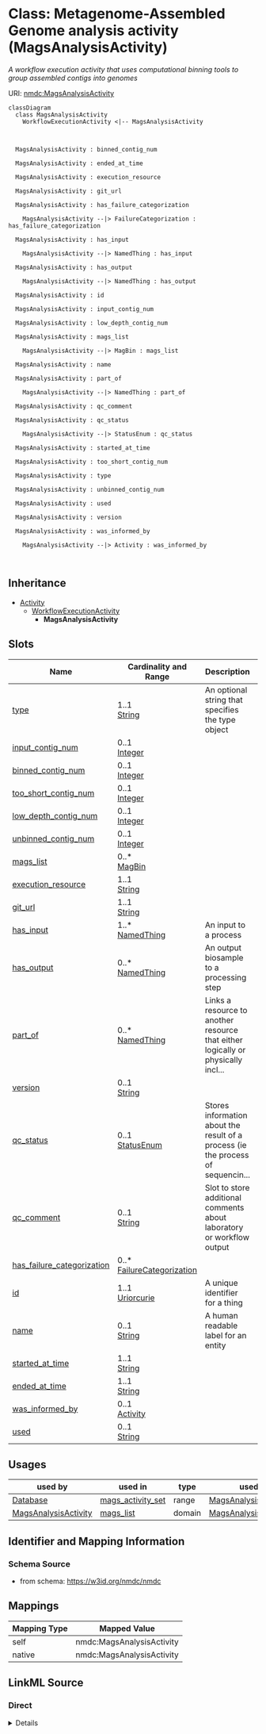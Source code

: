 # Class: Metagenome-Assembled Genome analysis activity (MagsAnalysisActivity)


_A workflow execution activity that uses computational binning tools to group assembled contigs into genomes_





URI: [nmdc:MagsAnalysisActivity](https://w3id.org/nmdc/MagsAnalysisActivity)















```mermaid
classDiagram
  class MagsAnalysisActivity
    WorkflowExecutionActivity <|-- MagsAnalysisActivity
    
    
    
  MagsAnalysisActivity : binned_contig_num
    
  MagsAnalysisActivity : ended_at_time
    
  MagsAnalysisActivity : execution_resource
    
  MagsAnalysisActivity : git_url
    
  MagsAnalysisActivity : has_failure_categorization
    
    MagsAnalysisActivity --|> FailureCategorization : has_failure_categorization
    
  MagsAnalysisActivity : has_input
    
    MagsAnalysisActivity --|> NamedThing : has_input
    
  MagsAnalysisActivity : has_output
    
    MagsAnalysisActivity --|> NamedThing : has_output
    
  MagsAnalysisActivity : id
    
  MagsAnalysisActivity : input_contig_num
    
  MagsAnalysisActivity : low_depth_contig_num
    
  MagsAnalysisActivity : mags_list
    
    MagsAnalysisActivity --|> MagBin : mags_list
    
  MagsAnalysisActivity : name
    
  MagsAnalysisActivity : part_of
    
    MagsAnalysisActivity --|> NamedThing : part_of
    
  MagsAnalysisActivity : qc_comment
    
  MagsAnalysisActivity : qc_status
    
    MagsAnalysisActivity --|> StatusEnum : qc_status
    
  MagsAnalysisActivity : started_at_time
    
  MagsAnalysisActivity : too_short_contig_num
    
  MagsAnalysisActivity : type
    
  MagsAnalysisActivity : unbinned_contig_num
    
  MagsAnalysisActivity : used
    
  MagsAnalysisActivity : version
    
  MagsAnalysisActivity : was_informed_by
    
    MagsAnalysisActivity --|> Activity : was_informed_by
    
  

```






## Inheritance
* [Activity](Activity.md)
    * [WorkflowExecutionActivity](WorkflowExecutionActivity.md)
        * **MagsAnalysisActivity**



## Slots

| Name | Cardinality and Range | Description | Inheritance |
| ---  | --- | --- | --- |
| [type](type.md) | 1..1 <br/> [String](String.md) | An optional string that specifies the type object | direct |
| [input_contig_num](input_contig_num.md) | 0..1 <br/> [Integer](Integer.md) |  | direct |
| [binned_contig_num](binned_contig_num.md) | 0..1 <br/> [Integer](Integer.md) |  | direct |
| [too_short_contig_num](too_short_contig_num.md) | 0..1 <br/> [Integer](Integer.md) |  | direct |
| [low_depth_contig_num](low_depth_contig_num.md) | 0..1 <br/> [Integer](Integer.md) |  | direct |
| [unbinned_contig_num](unbinned_contig_num.md) | 0..1 <br/> [Integer](Integer.md) |  | direct |
| [mags_list](mags_list.md) | 0..* <br/> [MagBin](MagBin.md) |  | direct |
| [execution_resource](execution_resource.md) | 1..1 <br/> [String](String.md) |  | [WorkflowExecutionActivity](WorkflowExecutionActivity.md) |
| [git_url](git_url.md) | 1..1 <br/> [String](String.md) |  | [WorkflowExecutionActivity](WorkflowExecutionActivity.md) |
| [has_input](has_input.md) | 1..* <br/> [NamedThing](NamedThing.md) | An input to a process | [WorkflowExecutionActivity](WorkflowExecutionActivity.md) |
| [has_output](has_output.md) | 0..* <br/> [NamedThing](NamedThing.md) | An output biosample to a processing step | [WorkflowExecutionActivity](WorkflowExecutionActivity.md) |
| [part_of](part_of.md) | 0..* <br/> [NamedThing](NamedThing.md) | Links a resource to another resource that either logically or physically incl... | [WorkflowExecutionActivity](WorkflowExecutionActivity.md) |
| [version](version.md) | 0..1 <br/> [String](String.md) |  | [WorkflowExecutionActivity](WorkflowExecutionActivity.md) |
| [qc_status](qc_status.md) | 0..1 <br/> [StatusEnum](StatusEnum.md) | Stores information about the result of a process (ie the process of sequencin... | [WorkflowExecutionActivity](WorkflowExecutionActivity.md) |
| [qc_comment](qc_comment.md) | 0..1 <br/> [String](String.md) | Slot to store additional comments about laboratory or workflow output | [WorkflowExecutionActivity](WorkflowExecutionActivity.md) |
| [has_failure_categorization](has_failure_categorization.md) | 0..* <br/> [FailureCategorization](FailureCategorization.md) |  | [WorkflowExecutionActivity](WorkflowExecutionActivity.md) |
| [id](id.md) | 1..1 <br/> [Uriorcurie](Uriorcurie.md) | A unique identifier for a thing | [Activity](Activity.md) |
| [name](name.md) | 0..1 <br/> [String](String.md) | A human readable label for an entity | [Activity](Activity.md) |
| [started_at_time](started_at_time.md) | 1..1 <br/> [String](String.md) |  | [Activity](Activity.md) |
| [ended_at_time](ended_at_time.md) | 1..1 <br/> [String](String.md) |  | [Activity](Activity.md) |
| [was_informed_by](was_informed_by.md) | 0..1 <br/> [Activity](Activity.md) |  | [Activity](Activity.md) |
| [used](used.md) | 0..1 <br/> [String](String.md) |  | [Activity](Activity.md) |





## Usages

| used by | used in | type | used |
| ---  | --- | --- | --- |
| [Database](Database.md) | [mags_activity_set](mags_activity_set.md) | range | [MagsAnalysisActivity](MagsAnalysisActivity.md) |
| [MagsAnalysisActivity](MagsAnalysisActivity.md) | [mags_list](mags_list.md) | domain | [MagsAnalysisActivity](MagsAnalysisActivity.md) |






## Identifier and Mapping Information







### Schema Source


* from schema: https://w3id.org/nmdc/nmdc





## Mappings

| Mapping Type | Mapped Value |
| ---  | ---  |
| self | nmdc:MagsAnalysisActivity |
| native | nmdc:MagsAnalysisActivity |





## LinkML Source

<!-- TODO: investigate https://stackoverflow.com/questions/37606292/how-to-create-tabbed-code-blocks-in-mkdocs-or-sphinx -->

### Direct

<details>
```yaml
name: MagsAnalysisActivity
description: A workflow execution activity that uses computational binning tools to
  group assembled contigs into genomes
title: Metagenome-Assembled Genome analysis activity
in_subset:
- workflow subset
from_schema: https://w3id.org/nmdc/nmdc
is_a: WorkflowExecutionActivity
slots:
- type
- input_contig_num
- binned_contig_num
- too_short_contig_num
- low_depth_contig_num
- unbinned_contig_num
- mags_list
slot_usage:
  id:
    name: id
    domain_of:
    - Biosample
    - Study
    - NamedThing
    - Activity
    required: true
    structured_pattern:
      syntax: '{id_nmdc_prefix}:wfmag-{id_shoulder}-{id_blade}{id_version}{id_locus}'
      interpolated: true

```
</details>

### Induced

<details>
```yaml
name: MagsAnalysisActivity
description: A workflow execution activity that uses computational binning tools to
  group assembled contigs into genomes
title: Metagenome-Assembled Genome analysis activity
in_subset:
- workflow subset
from_schema: https://w3id.org/nmdc/nmdc
is_a: WorkflowExecutionActivity
slot_usage:
  id:
    name: id
    domain_of:
    - Biosample
    - Study
    - NamedThing
    - Activity
    required: true
    structured_pattern:
      syntax: '{id_nmdc_prefix}:wfmag-{id_shoulder}-{id_blade}{id_version}{id_locus}'
      interpolated: true
attributes:
  type:
    name: type
    description: An optional string that specifies the type object.  This is used
      to allow for searches for different kinds of objects.
    deprecated: Due to confusion about what values are used for this slot, it is best
      not to use this slot. See https://github.com/microbiomedata/nmdc-schema/issues/248.
      MAM removed designates_type and rdf:type slot uri 2022-11-30
    from_schema: https://w3id.org/nmdc/nmdc
    rank: 1000
    alias: type
    owner: MagsAnalysisActivity
    domain_of:
    - DataObject
    - Biosample
    - Study
    - OmicsProcessing
    - CreditAssociation
    - WorkflowExecutionActivity
    - MetagenomeAssembly
    - MetagenomeAnnotationActivity
    - MetatranscriptomeAnnotationActivity
    - MetatranscriptomeActivity
    - MagsAnalysisActivity
    - ReadQcAnalysisActivity
    - ReadBasedTaxonomyAnalysisActivity
    - MagBin
    - GenomeFeature
    range: string
    required: true
  input_contig_num:
    name: input_contig_num
    from_schema: https://w3id.org/nmdc/nmdc
    rank: 1000
    alias: input_contig_num
    owner: MagsAnalysisActivity
    domain_of:
    - MagsAnalysisActivity
    range: integer
  binned_contig_num:
    name: binned_contig_num
    from_schema: https://w3id.org/nmdc/nmdc
    rank: 1000
    alias: binned_contig_num
    owner: MagsAnalysisActivity
    domain_of:
    - MagsAnalysisActivity
    range: integer
  too_short_contig_num:
    name: too_short_contig_num
    from_schema: https://w3id.org/nmdc/nmdc
    rank: 1000
    alias: too_short_contig_num
    owner: MagsAnalysisActivity
    domain_of:
    - MagsAnalysisActivity
    range: integer
  low_depth_contig_num:
    name: low_depth_contig_num
    from_schema: https://w3id.org/nmdc/nmdc
    rank: 1000
    alias: low_depth_contig_num
    owner: MagsAnalysisActivity
    domain_of:
    - MagsAnalysisActivity
    range: integer
  unbinned_contig_num:
    name: unbinned_contig_num
    from_schema: https://w3id.org/nmdc/nmdc
    rank: 1000
    alias: unbinned_contig_num
    owner: MagsAnalysisActivity
    domain_of:
    - MagsAnalysisActivity
    range: integer
  mags_list:
    name: mags_list
    from_schema: https://w3id.org/nmdc/nmdc
    rank: 1000
    domain: MagsAnalysisActivity
    multivalued: true
    alias: mags_list
    owner: MagsAnalysisActivity
    domain_of:
    - MagsAnalysisActivity
    range: MagBin
  execution_resource:
    name: execution_resource
    from_schema: https://w3id.org/nmdc/nmdc
    rank: 1000
    domain: Activity
    alias: execution_resource
    owner: MagsAnalysisActivity
    domain_of:
    - WorkflowExecutionActivity
    range: string
    required: true
  git_url:
    name: git_url
    from_schema: https://w3id.org/nmdc/nmdc
    rank: 1000
    alias: git_url
    owner: MagsAnalysisActivity
    domain_of:
    - WorkflowExecutionActivity
    range: string
    required: true
  has_input:
    name: has_input
    description: An input to a process.
    from_schema: https://w3id.org/nmdc/nmdc
    rank: 1000
    domain: NamedThing
    multivalued: true
    alias: has_input
    owner: MagsAnalysisActivity
    domain_of:
    - BiosampleProcessing
    - OmicsProcessing
    - WorkflowExecutionActivity
    - PlannedProcess
    range: NamedThing
    required: true
  has_output:
    name: has_output
    description: An output biosample to a processing step
    from_schema: https://w3id.org/nmdc/nmdc
    aliases:
    - output
    rank: 1000
    domain: NamedThing
    multivalued: true
    alias: has_output
    owner: MagsAnalysisActivity
    domain_of:
    - OmicsProcessing
    - WorkflowExecutionActivity
    - PlannedProcess
    range: NamedThing
  part_of:
    name: part_of
    description: Links a resource to another resource that either logically or physically
      includes it.
    from_schema: https://w3id.org/nmdc/nmdc
    aliases:
    - is part of
    rank: 1000
    domain: NamedThing
    slot_uri: dcterms:isPartOf
    multivalued: true
    alias: part_of
    owner: MagsAnalysisActivity
    domain_of:
    - FieldResearchSite
    - Biosample
    - Study
    - OmicsProcessing
    - WorkflowExecutionActivity
    range: NamedThing
  version:
    name: version
    from_schema: https://w3id.org/nmdc/nmdc
    rank: 1000
    domain: Activity
    alias: version
    owner: MagsAnalysisActivity
    domain_of:
    - WorkflowExecutionActivity
    - ReadQcAnalysisActivity
    range: string
  qc_status:
    name: qc_status
    description: Stores information about the result of a process (ie the process
      of sequencing a library may have for qc_status of 'fail' if not enough data
      was generated)
    from_schema: https://w3id.org/nmdc/nmdc
    rank: 1000
    alias: qc_status
    owner: MagsAnalysisActivity
    domain_of:
    - WorkflowExecutionActivity
    - PlannedProcess
    range: StatusEnum
  qc_comment:
    name: qc_comment
    description: Slot to store additional comments about laboratory or workflow output.
      For workflow output it may describe the particular workflow stage that failed.
      (ie Failed at call-stage due to a malformed fastq file).
    from_schema: https://w3id.org/nmdc/nmdc
    rank: 1000
    alias: qc_comment
    owner: MagsAnalysisActivity
    domain_of:
    - WorkflowExecutionActivity
    - PlannedProcess
    range: string
  has_failure_categorization:
    name: has_failure_categorization
    from_schema: https://w3id.org/nmdc/nmdc
    rank: 1000
    multivalued: true
    alias: has_failure_categorization
    owner: MagsAnalysisActivity
    domain_of:
    - WorkflowExecutionActivity
    - PlannedProcess
    range: FailureCategorization
  id:
    name: id
    description: A unique identifier for a thing. Must be either a CURIE shorthand
      for a URI or a complete URI
    from_schema: https://w3id.org/nmdc/nmdc
    rank: 1000
    identifier: true
    alias: id
    owner: MagsAnalysisActivity
    domain_of:
    - Biosample
    - Study
    - NamedThing
    - Activity
    range: uriorcurie
    required: true
    pattern: ^[a-zA-Z0-9][a-zA-Z0-9_\.]+:[a-zA-Z0-9_][a-zA-Z0-9_\-\/\.,]*$
    structured_pattern:
      syntax: '{id_nmdc_prefix}:wfmag-{id_shoulder}-{id_blade}{id_version}{id_locus}'
      interpolated: true
  name:
    name: name
    description: A human readable label for an entity
    from_schema: https://w3id.org/nmdc/nmdc
    rank: 1000
    alias: name
    owner: MagsAnalysisActivity
    domain_of:
    - Protocol
    - NamedThing
    - PersonValue
    - Activity
    range: string
  started_at_time:
    name: started_at_time
    from_schema: https://w3id.org/nmdc/nmdc
    rank: 1000
    domain: Activity
    alias: started_at_time
    owner: MagsAnalysisActivity
    domain_of:
    - Activity
    range: string
    required: true
    pattern: ^([\+-]?\d{4}(?!\d{2}\b))((-?)((0[1-9]|1[0-2])(\3([12]\d|0[1-9]|3[01]))?|W([0-4]\d|5[0-2])(-?[1-7])?|(00[1-9]|0[1-9]\d|[12]\d{2}|3([0-5]\d|6[1-6])))([T\s]((([01]\d|2[0-3])((:?)[0-5]\d)?|24\:?00)([\.,]\d+(?!:))?)?(\17[0-5]\d([\.,]\d+)?)?([zZ]|([\+-])([01]\d|2[0-3]):?([0-5]\d)?)?)?)?$
  ended_at_time:
    name: ended_at_time
    from_schema: https://w3id.org/nmdc/nmdc
    rank: 1000
    domain: Activity
    alias: ended_at_time
    owner: MagsAnalysisActivity
    domain_of:
    - Activity
    range: string
    required: true
    pattern: ^([\+-]?\d{4}(?!\d{2}\b))((-?)((0[1-9]|1[0-2])(\3([12]\d|0[1-9]|3[01]))?|W([0-4]\d|5[0-2])(-?[1-7])?|(00[1-9]|0[1-9]\d|[12]\d{2}|3([0-5]\d|6[1-6])))([T\s]((([01]\d|2[0-3])((:?)[0-5]\d)?|24\:?00)([\.,]\d+(?!:))?)?(\17[0-5]\d([\.,]\d+)?)?([zZ]|([\+-])([01]\d|2[0-3]):?([0-5]\d)?)?)?)?$
  was_informed_by:
    name: was_informed_by
    from_schema: https://w3id.org/nmdc/nmdc
    mappings:
    - prov:wasInformedBy
    rank: 1000
    domain: Activity
    alias: was_informed_by
    owner: MagsAnalysisActivity
    domain_of:
    - Activity
    range: Activity
  used:
    name: used
    from_schema: https://w3id.org/nmdc/nmdc
    mappings:
    - prov:used
    rank: 1000
    domain: Activity
    alias: used
    owner: MagsAnalysisActivity
    domain_of:
    - Activity
    range: string

```
</details>